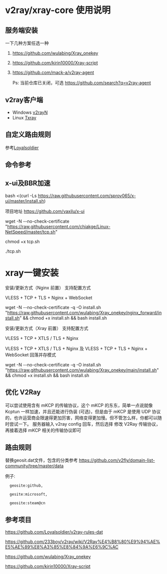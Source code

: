 # v2ray/xray-core 使用说明 

## 服务端安装
一下几种方案任选一种

1. https://github.com/wulabing/Xray_onekey
2. https://github.com/kirin10000/Xray-script
3. https://github.com/mack-a/v2ray-agent
      
      Ps: 当前仓库已关闭，可选 https://github.com/search?q=v2ray-agent

## v2ray客户端
- Windows
      [v2rayN](https://github.com/2dust/v2rayN)
- Linux
      [Txray](https://github.com/hsernos/Txray)

## 自定义路由规则
参考[Loyalsoldier](https://github.com/Loyalsoldier/v2ray-rules-dat)


## 命令参考

## x-ui及BBR加速

bash <(curl -Ls https://raw.githubusercontent.com/sprov065/x-ui/master/install.sh)

项目地址  https://github.com/vaxilu/x-ui

wget -N --no-check-certificate "https://raw.githubusercontent.com/chiakge/Linux-NetSpeed/master/tcp.sh"

chmod +x tcp.sh

./tcp.sh

# xray一键安装
安装/更新方式（Nginx 前置）
支持配置方式

VLESS + TCP + TLS + Nginx + WebSocket

wget -N --no-check-certificate -q -O install.sh "https://raw.githubusercontent.com/wulabing/Xray_onekey/nginx_forward/install.sh" && chmod +x install.sh && bash install.sh

安装/更新方式（Xray 前置）
支持配置方式

VLESS + TCP + XTLS / TLS + Nginx

VLESS + TCP + XTLS / TLS + Nginx 及 VLESS + TCP + TLS + Nginx + WebSocket 回落并存模式

wget -N --no-check-certificate -q -O install.sh "https://raw.githubusercontent.com/wulabing/Xray_onekey/main/install.sh" && chmod +x install.sh && bash install.sh



## 优化 V2Ray
可以尝试使用含有 mKCP 的传输协议，这个 mKCP 的东东，简单一点说就像 Kcptun 一样加速，并且还能进行伪装 (可选)，但是由于 mKCP 是使用 UDP 协议的，也许运营商会限速得更加厉害，网络变得更加慢。但不管怎么样，你都可以随时尝试一下。
服务器输入 v2ray config 回车，然后选择 修改 V2Ray 传输协议，再接着选择 mKCP 相关的传输协议即可

## 路由规则
替换geosit.dat文件，包含的分类参考 https://github.com/v2fly/domain-list-community/tree/master/data 

例子: 

      geosite:github,
      
      gesite:microsoft,
      
      geosite:steam@cn

## 参考项目
https://github.com/Loyalsoldier/v2ray-rules-dat

https://github.com/233boy/v2ray/wiki/V2Ray%E4%B8%80%E9%94%AE%E5%AE%89%E8%A3%85%E8%84%9A%E6%9C%AC

https://github.com/wulabing/Xray_onekey

https://github.com/kirin10000/Xray-script
